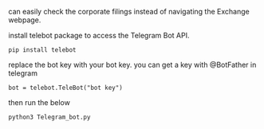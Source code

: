 can easily check the corporate filings instead of navigating the Exchange webpage.

install telebot package to access the Telegram Bot API.
```
pip install telebot
```

replace the bot key with your bot key. you can get a key with @BotFather in telegram
```
bot = telebot.TeleBot("bot key")
```

then run the below 
```
python3 Telegram_bot.py
```
